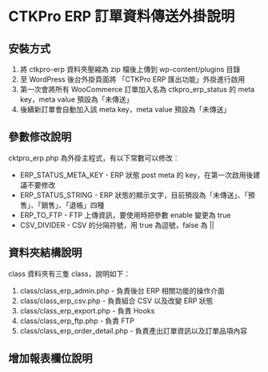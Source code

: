 # CTKPro ERP 訂單資料傳送外掛說明

## 安裝方式

1. 將 ctkpro-erp 資料夾壓縮為 zip 檔後上傳到 wp-content/plugins 目錄
2. 至 WordPress 後台外掛頁面將 「CTKPro ERP 匯出功能」外掛進行啟用
3. 第一次會將所有 WooCommerce 訂單加入名為 ctkpro_erp_status 的 meta key，meta value 預設為「未傳送」
4. 後續新訂單會自動加入該 meta key，meta value 預設為「未傳送」

## 參數修改說明

cktpro_erp.php 為外掛主程式，有以下常數可以修改：

- ERP_STATUS_META_KEY - ERP 狀態 post meta 的 key，在第一次啟用後建議不要修改
- ERP_STATUS_STRING - ERP 狀態的顯示文字，目前預設為「未傳送」、「預售」、「銷售」、「退帳」四種
- ERP_TO_FTP - FTP 上傳資訊，要使用時把參數 enable 變更為 true
- CSV_DIVIDER - CSV 的分隔符號，用 true 為逗號，false 為 ||

## 資料夾結構說明

class 資料夾有三隻 class，說明如下：

1. class/class_erp_admin.php -  負責後台 ERP 相關功能的操作介面
2. class/class_erp_csv.php -  負責組合 CSV 以及改變 ERP 狀態
3. class/class_erp_export.php - 負責 Hooks
4. class/class_erp_ftp.php - 負責 FTP 
5. class/class_erp_order_detail.php - 負責產出訂單資訊以及訂單品項內容

## 增加報表欄位說明